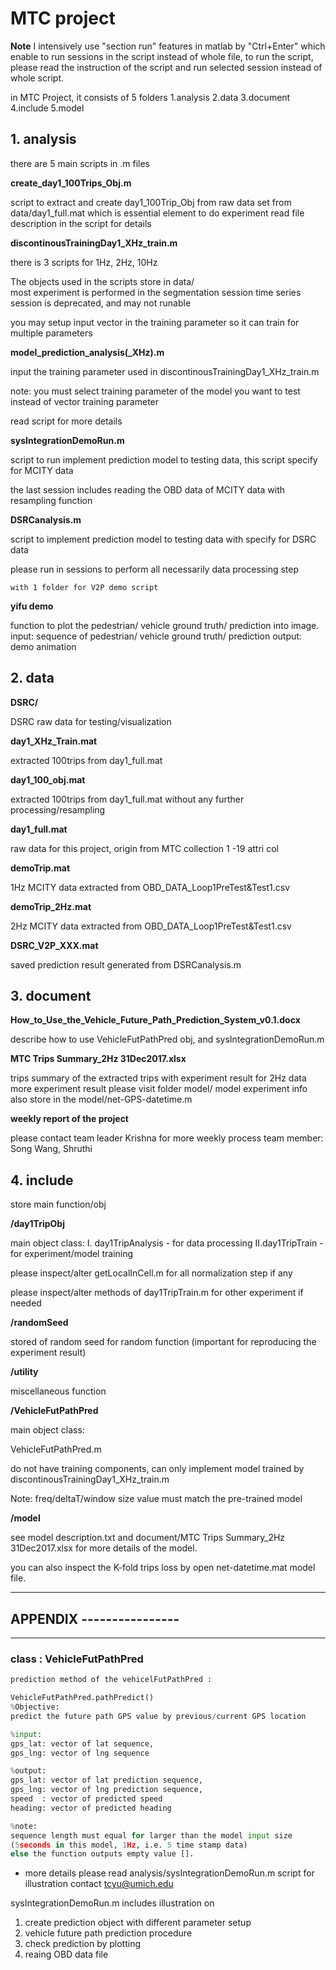 # MTC project 

**Note** I intensively use "section run" features in matlab by "Ctrl+Enter" which enable to run sessions in the script instead of whole file, to run the script, please read the instruction of the script and run selected session instead of whole script.

in MTC Project, it consists of 5 folders 
 1.analysis 
 2.data 
 3.document 
 4.include 
 5.model 


## 1. analysis 

there are 5 main scripts in .m files 

**create_day1_100Trips_Obj.m** 

script to extract and create day1_100Trip_Obj from raw data set from data/day1_full.mat
which is essential element to do experiment 
read file description in the script for details 

**discontinousTrainingDay1_XHz_train.m** 

there is 3 scripts for 1Hz, 2Hz, 10Hz 

The objects used in the scripts store in data/  
most experiment is performed in the segmentation session 
time series session is deprecated, and may not runable  
 
you may setup input vector in the training parameter so it can train for multiple parameters

**model_prediction_analysis(_XHz).m** 

input the training parameter used in discontinousTrainingDay1_XHz_train.m 

note: you must select training parameter of the model you want to test instead of vector training parameter 

read script for more details 

**sysIntegrationDemoRun.m** 

script to run implement prediction model to testing data, this script specify for MCITY data 

the last session includes reading the OBD data of MCITY data with resampling function 

**DSRCanalysis.m** 

script to implement prediction model to testing data with specify for DSRC data 

please run in sessions to perform all necessarily data processing step 

`with 1 folder for V2P demo script`

**yifu demo**

function to plot the pedestrian/ vehicle ground truth/ prediction into image. 
input: sequence of pedestrian/ vehicle ground truth/ prediction 
output: demo animation

## 2. data 

**DSRC/**  

DSRC raw data for testing/visualization 

**day1_XHz_Train.mat**  

extracted 100trips from day1_full.mat  

**day1_100_obj.mat**  

extracted 100trips from day1_full.mat without any further processing/resampling 

**day1_full.mat**  

raw data for this project, origin from MTC collection 1 
-19 attri col

**demoTrip.mat** 

1Hz MCITY data extracted from OBD_DATA_Loop1PreTest&Test1.csv 

**demoTrip_2Hz.mat** 

2Hz MCITY data extracted from OBD_DATA_Loop1PreTest&Test1.csv 


**DSRC_V2P_XXX.mat** 

saved prediction result generated from DSRCanalysis.m 

## 3. document 

**How_to_Use_the_Vehicle_Future_Path_Prediction_System_v0.1.docx**  

describe how to use VehicleFutPathPred obj, and sysIntegrationDemoRun.m 

**MTC Trips Summary_2Hz 31Dec2017.xlsx** 

trips summary of the extracted trips with experiment result for 2Hz data 
more experiment result please visit folder model/ 
model experiment info also store in the model/net-GPS-datetime.m  

**weekly report of the project**  

please contact team leader Krishna for more weekly process 
team member: Song Wang, Shruthi  

## 4. include 

store main function/obj  

**/day1TripObj**  

main object class: 
I. day1TripAnalysis - for data processing 
II.day1TripTrain - for experiment/model training 

please inspect/alter getLocalInCell.m for all normalization step if any  

please inspect/alter methods of day1TripTrain.m for other experiment if needed 

**/randomSeed**  

stored of random seed for random function (important for reproducing the experiment result) 

**/utility** 

miscellaneous function  

**/VehicleFutPathPred** 

main object class:

VehicleFutPathPred.m 

do not have training components, can only implement model trained by discontinousTrainingDay1_XHz_train.m 

Note: freq/deltaT/window size value must match the pre-trained model  

**/model** 

see model description.txt and document/MTC Trips Summary_2Hz 31Dec2017.xlsx for more details of the model. 

you can also inspect the K-fold trips loss by open net-datetime.mat model file.





----------------------------------------------------------------------------------------
## APPENDIX ---------------- 
---------------------------- 


### class : VehicleFutPathPred 

```python
prediction method of the vehicelFutPathPred :  

VehicleFutPathPred.pathPredict()  
%Objective:  
predict the future path GPS value by previous/current GPS location  

%input:  
gps_lat: vector of lat sequence,   
gps_lng: vector of lng sequence  

%output:  
gps_lat: vector of lat prediction sequence,   
gps_lng: vector of lng prediction sequence,
speed  : vector of predicted speed
heading: vector of predicted heading  

%note:  
sequence length must equal for larger than the model input size  
(5seconds in this model, 1Hz, i.e. 5 time stamp data)  
else the function outputs empty value [].  
```


* more details please read analysis/sysIntegrationDemoRun.m script for illustration 
  contact tcyu@umich.edu 


sysIntegrationDemoRun.m includes illustration on  
 1. create prediction object with different parameter setup 
 2. vehicle future path prediction procedure 
 3. check prediction by plotting 
 4. reaing OBD data file 
